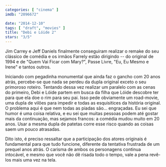 ```yaml
---
categories: [ "cinema" ]
imdb: "2096672"

date: "2014-12-10"
tags: [ "draft", "movies" ]
title: "Debi e Lóide 2"
stars: "3/5"
---
```

Jim Carrey e Jeff Daniels finalmente conseguiram realizar o remake do seu clássico de comédia e os irmãos Farrely estão dirigindo -- do original de 1994 e de "Quem Vai Ficar com Mary?", Passe Livre, "Eu, Eu Mesmo e Irene" e tantos outros.

Iniciando com pegadinha monumental que ainda faz o gancho com 20 anos atrás, percebe-se que nada se perdeu da dupla original exceto o seu primoroso roteiro. Tentando dessa vez realizar um paralelo com as cenas do primeiro, Debi e Lóide partem em busca da filha que Lóide descobre ter para que ela doe o rim para seu pai. Isso pede obviamente um road-movie, uma dupla de vilões para impedir e todas as esquisitices da história original. O problema aqui é que nem todas as piadas são... engraçadas. Eu sei que humor é uma coisa relativa, e eu sei que muitas pessoas podem até gostar mais da continuação, mas sejamos francos: a comédia mudou muito em 20 anos. Usar a mesma dupla de patetas corre esse risco quando as coisas saem um pouco atrasadas.

Dito isto, é preciso ressaltar que a participação dos atores originais é fundamental para que tudo funcione, diferente da tentativa frustrada de um prequel anos atrás. O carisma de ambos os personagens continua intocável, e mesmo que você não dê risada todo o tempo, vale a pena revê-los mais uma vez na tela.
